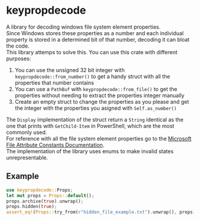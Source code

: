 # keypropdecode
A library for decoding windows file system element properties.  
Since Windows stores these properties as a number and each individual property is stored in a determined bit of that number, decoding it can bloat the code.  
This library attemps to solve this.
You can use this crate with different purposes:
1. You can use the unsigned 32 bit integer with `keypropdecode::from_number()` to get a handy struct with all the properties that number contains
2. You can use a `PathBuf` with `keypropdecode::from_file()` to get the properties without needing to extract the properties integer manually
3. Create an empty struct to change the properties as you please and get the integer with the properties you asigned with `Self.as_number()`  
  
The `Display` implementation of the struct return a `String` identical as the one that prints with `GetChild-Item` in PowerShell, which are the most commonly used.  
For reference with all the file system element properties go to the [Microsoft File Attribute Constants Documentation](https://learn.microsoft.com/en-us/windows/win32/fileio/file-attribute-constants).  
The implementation of the library uses enums to make invalid states unrepresentable.
## Example
```Rust
use keypropdecode::Props;
let mut props = Props::default();
props.archive(true).unwrap();
props.hidden(true);
assert_eq!(Props::try_from(r"hidden_file_example.txt").unwrap(), props);
```

